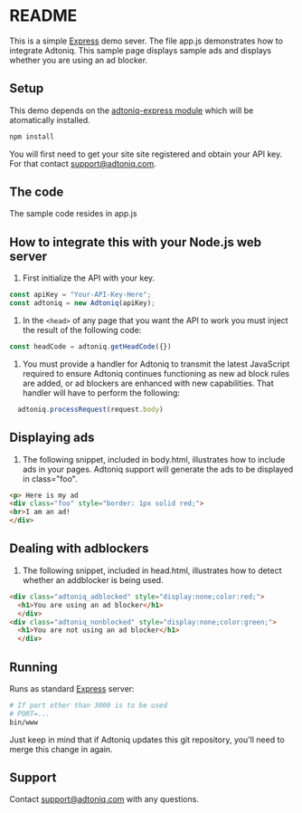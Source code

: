 # README #
This is a simple [Express](https://expressjs.com) demo sever. The file app.js demonstrates how to integrate Adtoniq. This sample page displays sample ads and displays whether you are using an ad blocker.

## Setup ##

This demo depends on the [adtoniq-express module](https://www.npmjs.com/package/adtoniq-express) which will be atomatically installed.
```bash
npm install
```
You will first need to get your site site registered and obtain your API key. For that contact support@adtoniq.com.

## The code ##

The sample code resides in app.js

## How to integrate this with your Node.js web server ##

1. First initialize the API with your key.
```js
const apiKey = "Your-API-Key-Here";
const adtoniq = new Adtoniq(apiKey);
```

1. In the `<head>` of any page that you want the API to work you must inject the result of the following code:
```js
const headCode = adtoniq.getHeadCode({})
```

1. You must provide a handler for Adtoniq to transmit the latest JavaScript required to ensure Adtoniq continues functioning as new ad block rules are added, or ad blockers are enhanced with new capabilities. That handler will have to perform the following:
```js
  adtoniq.processRequest(request.body)
```

## Displaying ads ##
1. The following snippet, included in body.html, illustrates how to include ads in your pages. Adtoniq support will generate the ads to be displayed in class="foo".
```html
<p> Here is my ad
<div class="foo" style="border: 1px solid red;">
<br>I am an ad!
</div>
```

## Dealing with adblockers ##
1. The following snippet, included in head.html, illustrates how to detect whether an addblocker is being used.
```html
<div class="adtoniq_adblocked" style="display:none;color:red;">
  <h1>You are using an ad blocker</h1>
  </div>
<div class="adtoniq_nonblocked" style="display:none;color:green;">
  <h1>You are not using an ad blocker</h1>
  </div>
```

## Running ##

Runs as standard [Express](https://expressjs.com) server:

```bash
# If port other than 3000 is to be used
# PORT=...
bin/www
```

Just keep in mind that if Adtoniq updates this git repository, you'll need to merge this change in again.

## Support ##
Contact support@adtoniq.com with any questions.
